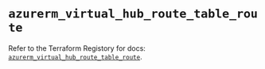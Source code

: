 # `azurerm_virtual_hub_route_table_route`

Refer to the Terraform Registory for docs: [`azurerm_virtual_hub_route_table_route`](https://registry.terraform.io/providers/hashicorp/azurerm/3.72.0/docs/resources/virtual_hub_route_table_route).
